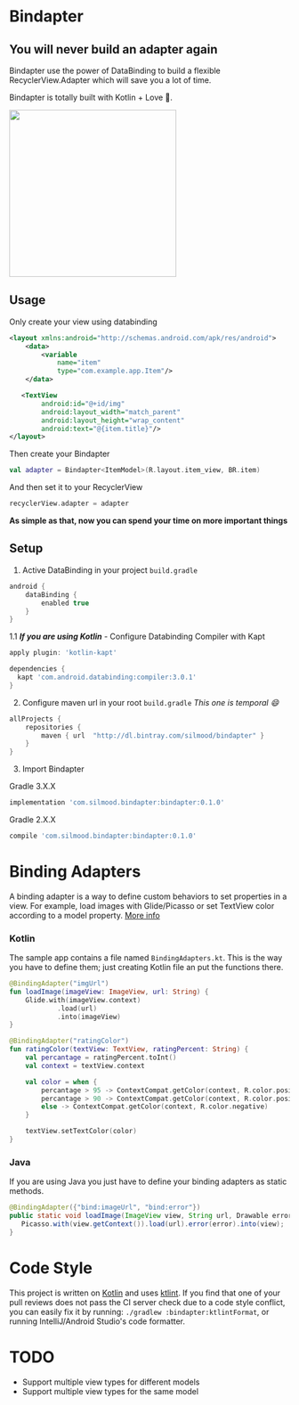 # Bindapter
## You will never build an adapter again


Bindapter use the power of DataBinding to build a flexible RecyclerView.Adapter which will save you a lot of time.

Bindapter is totally built with Kotlin + Love 💖.

<img src="https://github.com/silmood/Bindapter/blob/master/capture/bindapter_record.gif" width="300"/>

## Usage

Only create your view using databinding

```xml
<layout xmlns:android="http://schemas.android.com/apk/res/android">
    <data>
        <variable
            name="item"
            type="com.example.app.Item"/>
    </data>

   <TextView
        android:id="@+id/img"
        android:layout_width="match_parent"
        android:layout_height="wrap_content"
        android:text="@{item.title}"/>
</layout>
```

Then create your Bindapter

```kotlin
val adapter = Bindapter<ItemModel>(R.layout.item_view, BR.item)
```

And then set it to your RecyclerView

```kotlin
recyclerView.adapter = adapter
```

**As simple as that, now you can spend your time on more important things**


## Setup

1. Active DataBinding in your project `build.gradle`

```groovy
android {
    dataBinding {
        enabled true
    }
}
```

1.1 ***If you are using Kotlin***  - Configure Databinding Compiler with Kapt

```groovy
apply plugin: 'kotlin-kapt'

dependencies {
  kapt 'com.android.databinding:compiler:3.0.1'
}
```

2. Configure maven url in your root `build.gradle` *This one is temporal 😄*

```groovy
allProjects {
    repositories {
        maven { url  "http://dl.bintray.com/silmood/bindapter" }
    }
}
```

3. Import Bindapter

  Gradle 3.X.X

```groovy
implementation 'com.silmood.bindapter:bindapter:0.1.0'
```

  Gradle 2.X.X

```groovy
compile 'com.silmood.bindapter:bindapter:0.1.0'
```

# Binding Adapters
A binding adapter is a way to define custom behaviors to set properties in a view. For example, load images with Glide/Picasso or set TextView color according to a model property. [More info](https://developer.android.com/reference/android/databinding/BindingAdapter.html)

### Kotlin
The sample app contains a file named `BindingAdapters.kt`. This is the way you have to define them; just creating Kotlin file an put the functions there.

```kotlin
@BindingAdapter("imgUrl")
fun loadImage(imageView: ImageView, url: String) {
    Glide.with(imageView.context)
            .load(url)
            .into(imageView)
}

@BindingAdapter("ratingColor")
fun ratingColor(textView: TextView, ratingPercent: String) {
    val percantage = ratingPercent.toInt()
    val context = textView.context

    val color = when {
        percantage > 95 -> ContextCompat.getColor(context, R.color.positive_1)
        percantage > 90 -> ContextCompat.getColor(context, R.color.positive_2)
        else -> ContextCompat.getColor(context, R.color.negative)
    }

    textView.setTextColor(color)
}
```

### Java
If you are using Java you just have to define your binding adapters as static methods.

```java
@BindingAdapter({"bind:imageUrl", "bind:error"})
public static void loadImage(ImageView view, String url, Drawable error) {
   Picasso.with(view.getContext()).load(url).error(error).into(view);
}
```



# Code Style

This project is written on [Kotlin](https://kotlinlang.org/) and uses [ktlint](https://github.com/shyiko/ktlint).
If you find that one of your pull reviews does not pass the CI server check due to a code style conflict, you can
easily fix it by running: `./gradlew :bindapter:ktlintFormat`, or running IntelliJ/Android Studio's code formatter.


# TODO

* Support multiple view types for different models
* Support multiple view types for the same model
